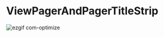 # ViewPagerAndPagerTitleStrip
![ezgif com-optimize](https://user-images.githubusercontent.com/46956310/62400380-53a05000-b57f-11e9-8a90-7a9fa130ede8.gif)

